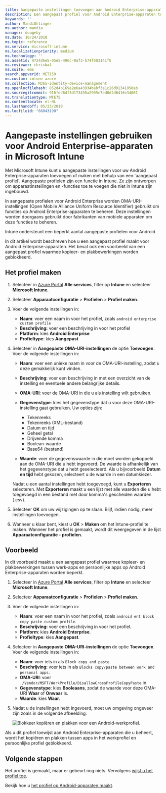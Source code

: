 ```yaml
---
title: Aangepaste instellingen toevoegen aan Android Enterprise-apparaten in Microsoft Intune - Azure | Microsoft Docs
description: Een aangepast profiel voor Android Enterprise-apparaten toevoegen of maken om aangepaste instellingen te maken in Microsoft Intune
keywords: ''
author: MandiOhlinger
ms.author: mandia
manager: dougeby
ms.date: 10/24/2018
ms.topic: reference
ms.service: microsoft-intune
ms.localizationpriority: medium
ms.technology: ''
ms.assetid: 4724d6e5-05e5-496c-9af3-b74f083141f8
ms.reviewer: chrisbal
ms.suite: ems
search.appverid: MET150
ms.custom: intune-azure
ms.collection: M365-identity-device-management
ms.openlocfilehash: 852d4b169e2e6a43934babf3e1c26d91341050ab
ms.sourcegitcommit: 916fed64f3d173498a2905c7ed8d2d6416e34061
ms.translationtype: MTE75
ms.contentlocale: nl-NL
ms.lasthandoff: 05/23/2019
ms.locfileid: "66043190"
---
```

# <a name="use-custom-settings-for-android-enterprise-devices-in-microsoft-intune"></a>Aangepaste instellingen gebruiken voor Android Enterprise-apparaten in Microsoft Intune

Met Microsoft Intune kunt u aangepaste instellingen voor uw Android Enterprise-apparaten toevoegen of maken met behulp van een 'aangepast profiel'. Aangepaste profielen zijn een functie in Intune. Ze zijn ontworpen om apparaatinstellingen en -functies toe te voegen die niet in Intune zijn ingebouwd.

In aangepaste profielen voor Android Enterprise worden OMA-URI-instellingen (Open Mobile Alliance Uniform Resource Identifier) gebruikt om functies op Android Enterprise-apparaten te beheren. Deze instellingen worden doorgaans gebruikt door fabrikanten van mobiele apparaten om deze functies te beheren.

Intune ondersteunt een beperkt aantal aangepaste profielen voor Android.

In dit artikel wordt beschreven hoe u een aangepast profiel maakt voor Android Enterprise-apparaten. Het bevat ook een voorbeeld van een aangepast profiel waarmee kopieer- en plakbewerkingen worden geblokkeerd.

## <a name="create-the-profile"></a>Het profiel maken

1. Selecteer in [Azure Portal](https://portal.azure.com) **Alle services**, filter op **Intune** en selecteer **Microsoft Intune**.
2. Selecteer **Apparaatconfiguratie** > **Profielen** > **Profiel maken**.
3. Voer de volgende instellingen in:

    - **Naam**: voer een naam in voor het profiel, zoals `android enterprise custom profile`
    - **Beschrijving:** voer een beschrijving in voor het profiel
    - **Platform**: kies **Android Enterprise**
    - **Profieltype**: kies **Aangepast**

4. Selecteer in **Aangepaste OMA-URI-instellingen** de optie **Toevoegen**. Voer de volgende instellingen in:

    - **Naam**: voer een unieke naam in voor de OMA-URI-instelling, zodat u deze gemakkelijk kunt vinden.
    - **Beschrijving**: voer een beschrijving in met een overzicht van de instelling en eventuele andere belangrijke details.
    - **OMA-URI**: voer de OMA-URI in die u als instelling wilt gebruiken.
    - **Gegevenstype**: kies het gegevenstype dat u voor deze OMA-URI-instelling gaat gebruiken. Uw opties zijn:

      - Tekenreeks
      - Tekenreeks (XML-bestand)
      - Datum en tijd
      - Geheel getal
      - Drijvende komma
      - Boolean-waarde
      - Base64 (bestand)

    - **Waarde**: voer de gegevenswaarde in die moet worden gekoppeld aan de OMA-URI die u hebt ingevoerd. De waarde is afhankelijk van het gegevenstype dat u hebt geselecteerd. Als u bijvoorbeeld **Datum en tijd** hebt gekozen, selecteert u de waarde in een datumkiezer.

    Nadat u een aantal instellingen hebt toegevoegd, kunt u **Exporteren** selecteren. Met **Exporteren** maakt u een lijst met alle waarden die u hebt toegevoegd in een bestand met door komma's gescheiden waarden (.csv).

5. Selecteer **OK** om uw wijzigingen op te slaan. Blijf, indien nodig, meer instellingen toevoegen.
6. Wanneer u klaar bent, kiest u **OK** > **Maken** om het Intune-profiel te maken. Wanneer het profiel is gemaakt, wordt dit weergegeven in de lijst **Apparaatconfiguratie - profielen**.

## <a name="example"></a>Voorbeeld

In dit voorbeeld maakt u een aangepast profiel waarmee kopieer- en plakbewerkingen tussen werk-apps en persoonlijke apps op Android Enterprise-apparaten worden beperkt.

1. Selecteer in [Azure Portal](https://portal.azure.com) **Alle services**, filter op **Intune** en selecteer **Microsoft Intune**.
2. Selecteer **Apparaatconfiguratie** > **Profielen** > **Profiel maken**.
3. Voer de volgende instellingen in:

    - **Naam**: voer een naam in voor het profiel, zoals `android ent block copy paste custom profile`.
    - **Beschrijving:** voer een beschrijving in voor het profiel.
    - **Platform**: kies **Android Enterprise**.
    - **Profieltype**: kies **Aangepast**.

4. Selecteer in **Aangepaste OMA-URI-instellingen** de optie **Toevoegen**. Voer de volgende instellingen in:

    - **Naam**: voer iets in als `Block copy and paste`.
    - **Beschrijving**: voer iets in als `Blocks copy/paste between work and personal apps`.
    - **OMA-URI**: voer `./Vendor/MSFT/WorkProfile/DisallowCrossProfileCopyPaste` in.
    - **Gegevenstype**: kies **Booleaans**, zodat de waarde voor deze OMA-URI **Waar** of **Onwaar** is.
    - **Waarde**: kies **Waar**.

5. Nadat u de instellingen hebt ingevoerd, moet uw omgeving ongeveer zijn zoals in de volgende afbeelding:

    ![Blokkeer kopiëren en plakken voor een Android-werkprofiel.](./media/custom-policy-afw-copy-paste.png)

Als u dit profiel toewijst aan Android Enterprise-apparaten die u beheert, wordt het kopiëren en plakken tussen apps in het werkprofiel en persoonlijke profiel geblokkeerd.

## <a name="next-steps"></a>Volgende stappen

Het profiel is gemaakt, maar er gebeurt nog niets. Vervolgens [wijst u het profiel toe](device-profile-assign.md).

Bekijk hoe u [het profiel op Android-apparaten maakt](custom-settings-android.md).
